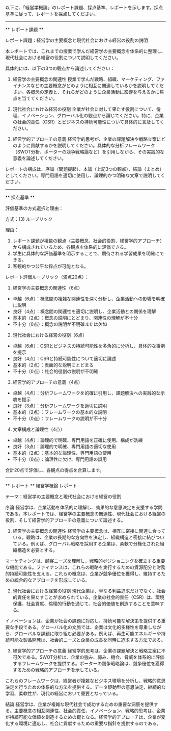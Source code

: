 以下に、「経営学概論」のレポート課題、採点基準、レポートを示します。採点基準に従って、レポートを採点してください。

---------------------------------------
** レポート課題 **

レポート課題：経営学の主要概念と現代社会における経営の役割の説明

本レポートでは、これまでの授業で学んだ経営学の主要概念を体系的に整理し、現代社会における経営の役割について説明してください。

具体的には、以下の3つの観点から論述してください：

1. 経営学の主要概念の関連性
授業で学んだ戦略、組織、マーケティング、ファイナンスなどの主要概念がどのように相互に関連しているかを説明してください。各概念の定義と、それらがどのように企業活動に影響を与えるかに焦点を当ててください。

2. 現代社会における経営の役割
企業が社会に対して果たす役割について、倫理、イノベーション、グローバル化の観点から論じてください。特に、企業の社会的責任（CSR）とビジネスの持続可能性について具体的に言及してください。

3. 経営学的アプローチの意義
経営学的思考が、企業の課題解決や戦略立案にどのように貢献するかを説明してください。具体的な分析フレームワーク（SWOT分析、ポーターの競争戦略論など）を引用しながら、その実践的な意義を論述してください。

レポートの構成は、序論（問題提起）、本論（上記3つの観点）、結論（まとめ）としてください。専門用語を適切に使用し、論理的かつ明確な文章で説明してください。

---------------------------------------
** 採点基準 **

評価基準の方式選択と理由：

方式：(3) ルーブリック

理由：
1. レポート課題が複数の観点（主要概念、社会的役割、経営学的アプローチ）から構成されているため、各観点を体系的に評価できる。
2. 学生に具体的な評価基準を明示することで、期待される学習成果を明確にできる。
3. 客観的かつ公平な採点が可能となる。

レポート評価ルーブリック（満点20点）：

1. 経営学の主要概念の関連性（6点）
- 卓越（6点）：概念間の複雑な関連性を深く分析し、企業活動への影響を明確に説明
- 良好（4点）：概念間の関連性を適切に説明し、企業活動との関係を理解
- 基本的（2点）：概念の説明にとどまり、関連性の理解が不十分
- 不十分（0点）：概念の説明が不明確または欠如

2. 現代社会における経営の役割（6点）
- 卓越（6点）：CSRとビジネスの持続可能性を多角的に分析し、具体的な事例を提示
- 良好（4点）：CSRと持続可能性について適切に論述
- 基本的（2点）：表面的な説明にとどまる
- 不十分（0点）：社会的役割の説明が不明確

3. 経営学的アプローチの意義（4点）
- 卓越（4点）：分析フレームワークを的確に引用し、課題解決への実践的な示唆を提示
- 良好（3点）：分析フレームワークを適切に説明
- 基本的（2点）：フレームワークの基本的な説明
- 不十分（0点）：フレームワークの説明が不十分

4. 文章構成と論理性（4点）
- 卓越（4点）：論理的で明確、専門用語を正確に使用、構成が洗練
- 良好（3点）：論理的で明確、専門用語の適切な使用
- 基本的（2点）：基本的な論理性、専門用語の使用
- 不十分（0点）：論理性に欠け、専門用語の誤用

合計20点で評価し、各観点の得点を合算します。

---------------------------------------
** レポート **
経営学概論 レポート

テーマ：経営学の主要概念と現代社会における経営の役割

序論
経営学は、企業活動を体系的に理解し、効果的な意思決定を支援する学問である。本レポートでは、経営学の主要概念の関連性、現代社会における経営の役割、そして経営学的アプローチの意義について論述する。

1. 経営学の主要概念の関連性
経営学の主要概念は、相互に密接に関連し合っている。戦略は、企業の長期的な方向性を決定し、組織構造と密接に結びついている。例えば、グローバル戦略を採用する企業は、柔軟で分権化された組織構造を必要とする。

マーケティングは、顧客ニーズを理解し、戦略的ポジショニングを確立する重要な機能である。ファイナンスは、これらの戦略を実行するための資源配分と財務的持続可能性を支える。これらの概念は、企業が競争優位を獲得し、維持するための統合的なアプローチを形成している。

2. 現代社会における経営の役割
現代企業は、単なる利益追求だけでなく、社会的責任を果たすことが求められている。企業の社会的責任（CSR）は、環境保護、社会貢献、倫理的行動を通じて、社会的価値を創造することを意味する。

イノベーションは、企業が社会の課題に対応し、持続可能な解決策を提供する重要な手段である。グローバル化の文脈では、企業は文化的多様性を尊重しながら、グローバルな課題に取り組む必要がある。例えば、再生可能エネルギーや持続可能な製品開発は、社会的ニーズと企業の成長を同時に追求する方法である。

3. 経営学的アプローチの意義
経営学的思考は、企業の課題解決と戦略立案に不可欠である。SWOT分析は、企業の強み、弱み、機会、脅威を体系的に評価するフレームワークを提供する。ポーターの競争戦略論は、競争優位を獲得するための戦略的アプローチを示している。

これらのフレームワークは、経営者が複雑なビジネス環境を分析し、戦略的意思決定を行うための体系的な方法を提供する。データ駆動型の意思決定、継続的な学習、柔軟性が、現代の経営において重要となっている。

結論
経営学は、企業が複雑な現代社会で成功するための重要な洞察を提供する。主要概念の相互関連性、社会的責任、イノベーション、戦略的思考は、企業が持続可能な価値を創造するための鍵となる。経営学的アプローチは、企業が変化する環境に適応し、社会に貢献するための重要な指針を提供するのである。

